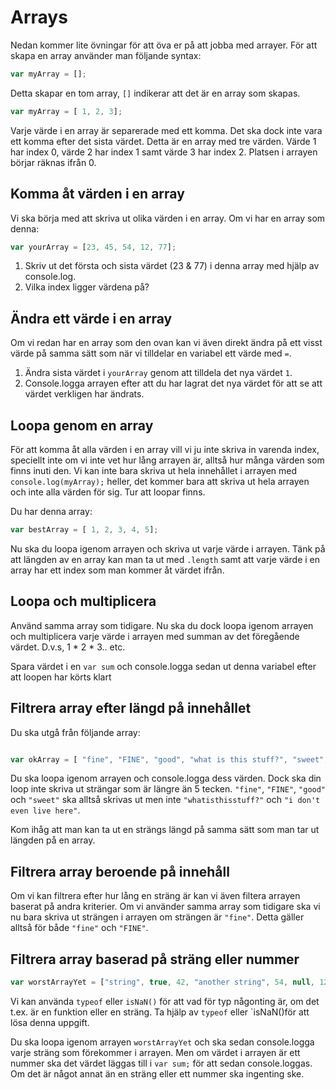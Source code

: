 # Arrays

Nedan kommer lite övningar för att öva er på att jobba med arrayer. För att skapa en array använder man följande syntax:

```javascript
var myArray = [];
```

Detta skapar en tom array, `[]` indikerar att det är en array som skapas.

```javascript
var myArray = [ 1, 2, 3];
```

Varje värde i en array är separerade med ett komma. Det ska dock inte vara ett komma efter det sista värdet. Detta är en array med tre värden. Värde 1 har index 0, värde 2 har index 1 samt värde 3 har index 2. Platsen i arrayen börjar räknas ifrån 0.

## Komma åt värden i en array

Vi ska börja med att skriva ut olika värden i en array. Om vi har en array som denna:

```javascript
var yourArray = [23, 45, 54, 12, 77];
```

1. Skriv ut det första och sista värdet (23 & 77) i denna array med hjälp av console.log. 
2. Vilka index ligger värdena på?

## Ändra ett värde i en array

Om vi redan har en array som den ovan kan vi även direkt ändra på ett visst värde på samma sätt som när vi tilldelar en variabel ett värde med `=`.

1. Ändra sista värdet i `yourArray` genom att tilldela det nya värdet `1`.
2. Console.logga arrayen efter att du har lagrat det nya värdet för att se att värdet verkligen har ändrats.

## Loopa genom en array

För att komma åt alla värden i en array vill vi ju inte skriva in varenda index, speciellt inte om vi inte vet hur lång arrayen är, alltså hur många värden som finns inuti den. Vi kan inte bara skriva ut hela innehållet i  arrayen med `console.log(myArray);` heller, det kommer bara att skriva ut hela arrayen och inte alla värden för sig. Tur att loopar finns.

Du har denna array:

```javascript
var bestArray = [ 1, 2, 3, 4, 5];
```

Nu ska du loopa igenom arrayen och skriva ut varje värde i arrayen. Tänk på att längden av en array kan man ta ut med `.length` samt att varje värde i en array har ett index som man kommer åt värdet ifrån.

## Loopa och multiplicera

Använd samma array som tidigare. Nu ska du dock loopa igenom arrayen och multiplicera varje värde i arrayen med summan av det föregående värdet. D.v.s, 1 * 2 * 3.. etc.

Spara värdet i en `var sum` och console.logga sedan ut denna variabel efter att loopen har körts klart

## Filtrera array efter längd på innehållet

Du ska utgå från följande array:

```javascript

var okArray = [ "fine", "FINE", "good", "what is this stuff?", "sweet", "i don't even live here"];
```

Du ska loopa igenom arrayen och console.logga dess värden. Dock ska din loop inte skriva ut strängar som är längre än 5 tecken. `"fine"`, `"FINE"`, `"good"` och `"sweet"` ska alltså skrivas ut men inte `"whatisthisstuff?"` och `"i don't even live here"`. 

Kom ihåg att man kan ta ut en strängs längd på samma sätt som man tar ut längden på en array.

## Filtrera array beroende på innehåll

Om vi kan filtrera efter hur lång en sträng är kan vi även filtera arrayen baserat på andra kriterier. Om vi använder samma array som tidigare ska vi nu bara skriva ut strängen i arrayen om strängen är `"fine"`. Detta gäller alltså för både `"fine"` och `"FINE"`.

## Filtrera array baserad på sträng eller nummer

```javascript
var worstArrayYet = ["string", true, 42, "another string", 54, null, 12];

```

Vi kan använda `typeof` eller `isNaN()` för att vad för typ någonting är, om det t.ex. är en funktion eller en sträng. Ta hjälp av `typeof` eller `isNaN()för att lösa denna uppgift.

Du ska loopa igenom arrayen `worstArrayYet` och ska sedan console.logga varje sträng som förekommer i arrayen. Men om värdet i arrayen är ett nummer ska det värdet läggas till i `var sum;` för att sedan console.loggas. Om det är något annat än en sträng eller ett nummer ska ingenting ske.




